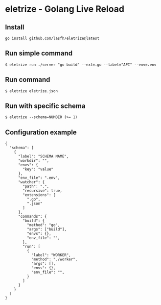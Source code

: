# eletrize - Golang Live Reload

## Install
```
go install github.com/lasfh/eletrize@latest
```

## Run simple command
```
$ eletrize run ./server "go build" --ext=.go --label="API" --env=.env
```

## Run command

```
$ eletrize eletrize.json
```

## Run with specific schema

```
$ eletrize --schema=NUMBER (>= 1)
```

## Configuration example
```
{
  "schema": [
    {
      "label": "SCHEMA NAME",
      "workdir": "",
      "envs": {
        "key": "value"
      },
      "env_file": ".env",
      "watcher": {
        "path": ".",
        "recursive": true,
        "extensions": [
          ".go",
          ".json"
        ]
      },
      "commands": {
        "build": {
          "method": "go",
          "args": ["build"],
          "envs": {},
          "env_file": "",
        },
        "run": [
          {
            "label": "WORKER",
            "method": "./worker",
            "args": [],
            "envs": {},
            "env_file": "",
          }
        ]
      }
    }
  ]
}
